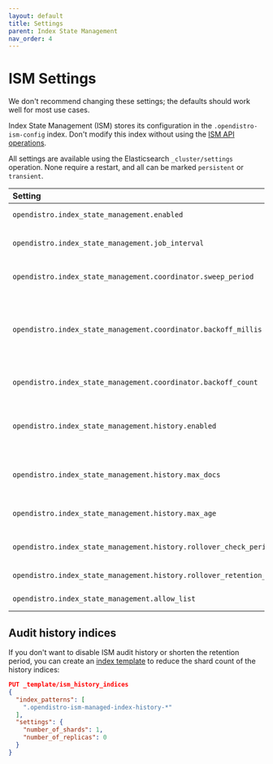 ```yaml
---
layout: default
title: Settings
parent: Index State Management
nav_order: 4
---
```


# ISM Settings

We don't recommend changing these settings; the defaults should work well for most use cases.

Index State Management (ISM) stores its configuration in the `.opendistro-ism-config` index. Don't modify this index without using the [ISM API operations](../api/).

All settings are available using the Elasticsearch `_cluster/settings` operation. None require a restart, and all can be marked `persistent` or `transient`.

Setting | Default | Description
:--- | :--- | :---
`opendistro.index_state_management.enabled` | True | Specifies whether ISM is enabled or not.
`opendistro.index_state_management.job_interval` | 5 minutes | The interval at which the managed index jobs are run.
`opendistro.index_state_management.coordinator.sweep_period` | 10 minutes | How often the routine background sweep is run.
`opendistro.index_state_management.coordinator.backoff_millis` | 50 milliseconds | The backoff time between retries for failures in the `ManagedIndexCoordinator` (such as when we update managed indices).
`opendistro.index_state_management.coordinator.backoff_count` | 2 | The count of retries for failures in the `ManagedIndexCoordinator`.
`opendistro.index_state_management.history.enabled` | True | Specifies whether audit history is enabled or not. The logs from ISM are automatically indexed to a logs document.
`opendistro.index_state_management.history.max_docs` | 2,500,000 | The maximum number of documents before rolling over the audit history index.
`opendistro.index_state_management.history.max_age` | 24 hours | The maximum age before rolling over the audit history index.
`opendistro.index_state_management.history.rollover_check_period` | 8 hours | The time between rollover checks for the audit history index.
`opendistro.index_state_management.history.rollover_retention_period` | 30 days | How long audit history indices are kept.
`opendistro.index_state_management.allow_list` | All actions | List of actions that you can use.


## Audit history indices

If you don't want to disable ISM audit history or shorten the retention period, you can create an [index template](../../elasticsearch/index-templates/) to reduce the shard count of the history indices:

```json
PUT _template/ism_history_indices
{
  "index_patterns": [
    ".opendistro-ism-managed-index-history-*"
  ],
  "settings": {
    "number_of_shards": 1,
    "number_of_replicas": 0
  }
}
```
